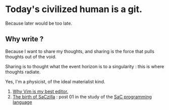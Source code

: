 # Today's civilized human is a git.
Because later would be too late.

## Why write ?

Because I want to share my thoughts, and sharing is the force that pulls thoughts out of the void.

Sharing is to thought what the event horizon is to a singularity : this is where thoughts radiate.

Yes, I'm a physicist, of the ideal materialist kind.

1. [Why Vim is my best editor.](why_vim.md)
2. [The birth of SaCzilla](saczilla001_modified_fibo.md) : post 01 in the study of the [SaC programming
   language](https://www.sac-home.org/doku.php)

